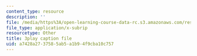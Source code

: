 ```yaml
---
content_type: resource
description: ''
file: /media/https%3A/open-learning-course-data-rc.s3.amazonaws.com/res-3-002-collaborative-design-and-creative-expression-with-arduino-microcontrollers-january-iap-2017/a7428a2737585ab5a1b94f9cba10c757_kk55qwgSXcA.vtt
file_type: application/x-subrip
resourcetype: Other
title: 3play caption file
uid: a7428a27-3758-5ab5-a1b9-4f9cba10c757
---
```

